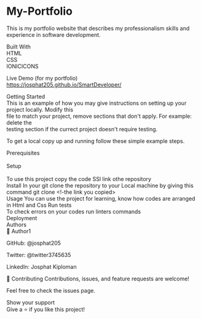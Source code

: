 # My-Portfolio
This is my portfolio website that describes my professionalism skills and experience in software development.<br />

Built With<br />
HTML<br />
CSS<br />
IONICICONS<br />

Live Demo (for my portfolio)<br />
https://josphat205.github.io/SmartDeveloper/<br />

Getting Started<br />
This is an example of how you may give instructions on setting up your project locally. Modify this<br /> file to match your project, remove sections that don't apply. For example: delete the <br />testing section if the currect project doesn't require testing.<br />

To get a local copy up and running follow these simple example steps.<br /> 


Prerequisites<br />  
Setup <br />  
To use this project copy the code SSl link othe repository<br />
Install
In your git clone the repository to your Local machine by giving this command
git clone <!-the link you copied><br />
Usage
You can use the project for learning, know how codes are arranged in Html and Css
Run tests<br />
To check errors on your codes run linters commands<br />
Deployment<br />
Authors<br />
👤 Author1

GitHub: @josphat205<br />


Twitter: @twitter3745635<br />


LinkedIn: Josphat Kiploman<br />

🤝 Contributing
Contributions, issues, and feature requests are welcome!<br />

Feel free to check the issues page.<br />

Show your support<br />
Give a ⭐️ if you like this project!
